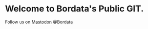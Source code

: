 # Welcome to Bordata's Public GIT.
Follow us on <a rel="me" href="https://techhub.social/@Bordata">Mastodon</a> @Bordata
